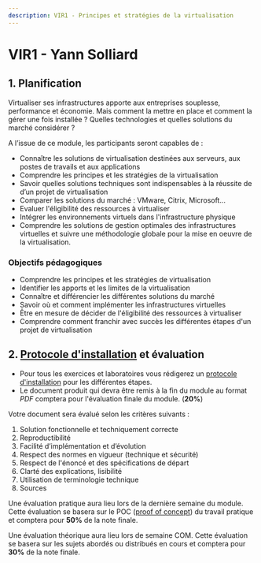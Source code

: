 ```yaml
---
description: VIR1 - Principes et stratégies de la virtualisation
---
```


# VIR1 - Yann Solliard

## 1. Planification

Virtualiser ses infrastructures apporte aux entreprises souplesse, performance et économie. Mais comment la mettre en place et comment la gérer une fois installée ? Quelles technologies et quelles solutions du marché considérer ?

A l’issue de ce module, les participants seront capables de :

* Connaître les solutions de virtualisation destinées aux serveurs, aux postes de travails et aux applications
* Comprendre les principes et les stratégies de la virtualisation
* Savoir quelles solutions techniques sont indispensables à la réussite de d’un projet de virtualisation
* Comparer les solutions du marché : VMware, Citrix, Microsoft...
* Evaluer l'éligibilité des ressources à virtualiser
* Intégrer les environnements virtuels dans l'infrastructure physique
* Comprendre les solutions de gestion optimales des infrastructures virtuelles et suivre une méthodologie globale pour la mise en oeuvre de la virtualisation.

### **Objectifs pédagogiques**

* Comprendre les principes et les stratégies de virtualisation
* Identifier les apports et les limites de la virtualisation
* Connaître et différencier les différentes solutions du marché
* Savoir où et comment implémenter les infrastructures virtuelles
* Être en mesure de décider de l'éligibilité des ressources à virtualiser
* Comprendre comment franchir avec succès les différentes étapes d'un projet de virtualisation

## 2. [Protocole d'installation](https://moodle.cpnv.ch/moodle/mod/assign/view.php?id=17123) et évaluation

* Pour tous les exercices et laboratoires vous rédigerez un [protocole d'installation](https://moodle.cpnv.ch/moodle/mod/assign/view.php?id=17123) pour les différentes étapes.
* Le document produit qui devra être remis à la fin du module au format _PDF_ comptera pour l'évaluation finale du module. (**20%**)

Votre document sera évalué selon les critères suivants :

1. Solution fonctionnelle et techniquement correcte
2. Reproductibilité
3. Facilité d’implémentation et d’évolution
4. Respect des normes en vigueur (technique et sécurité)
5. Respect de l'énoncé et des spécifications de départ
6. Clarté des explications, lisibilité
7. Utilisation de terminologie technique
8. Sources

Une évaluation pratique aura lieu lors de la dernière semaine du module. Cette évaluation se basera sur le POC ([proof of concept](https://moodle.cpnv.ch/moodle/mod/page/view.php?id=17124)) du travail pratique et comptera pour **50%** de la note finale.

Une évaluation théorique aura lieu lors de semaine COM. Cette évaluation se basera sur les sujets abordés ou distribués en cours et comptera pour **30%** de la note finale.
